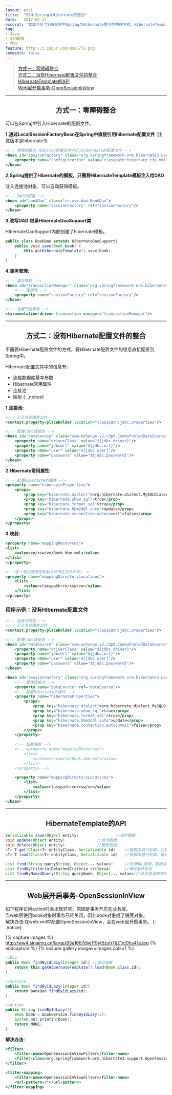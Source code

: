```yaml
---
layout: post
title:  "SSH-Spring与Hibernate的整合"
date:   2017-02-21
excerpt: "本篇介绍了SSH框架中Spring与Hibernate整合的两种方式，HibernateTemplate的API以及在Web层开启事务"
tag:
- Java 
- SSH框架
- 整合
feature: http://i.imgur.com/Ds6S7lJ.png
comments: false
---  
```


><a href="#1">方式一：零障碍整合</a>  
><a href="#2">方式二：没有Hibernate配置文件的整合</a>   
><a href="#3">HibernateTemplate的API</a>   
><a href="#4">Web层开启事务-OpenSessionInView</a> 

***

<a name="1"></a>

## <center>方式一：零障碍整合</center> 

可以在Spring中引入Hibernate的配置文件。  


**1.通过LocalSessionFactoryBean在Spring中直接引用hibernate配置文件**
(注意版本是hibernate3)

```xml		
<!-- 零障碍整合:在Spring配置文件中引入hibernate的配置文件 -->
<bean id="sessionFactory" class="org.springframework.orm.hibernate3.LocalSessionFactoryBean">
	<property name="configLocation" value="classpath:hibernate.cfg.xml"/>
</bean>
```
    

**2.Spring提供了Hibernate的模板，只需将HibernateTemplate模板注入给DAO**

注入连接池对象，可以自动获得模板。  

```xml
<!-- DAO的配置 -->
<bean id="bookDao" class="cn.xsw.dao.BookDao">
	<property name="sessionFactory" ref="sessionFactory"/>
</bean>
```


**3.改写DAO:继承HibernateDaoSupport类**

HibernateDaoSupport内部创建了hibernate模板。  

```java
public class BookDao extends HibernateDaoSupport{  
	public void save(Book book) {
		this.getHibernateTemplate().save(book);
	}
}
```


**4.事务管理:**

```xml
<!-- 事务管理 -->
<bean id="transactionManager" class="org.springframework.orm.hibernate3.HibernateTransactionManager">
	<!-- 连接池 -->
	<property name="sessionFactory" ref="sessionFactory"/>
</bean>

<!-- 注解开启事务 -->
<tx:annotation-driven transaction-manager="transactionManager"/>
```


***

<a name="2"></a>

## <center>方式二：没有Hibernate配置文件的整合</center> 

不需要Hibernate配置文件的方式，将Hibernate配置文件的信息直接配置到Spring中。  


Hibernate配置文件中的信息有:  
* 连接数据库基本参数  
* Hibernate常用属性  
* 连接池  
* 映射
{: .notice}


**1.连接池:**

```xml
<!-- 引入外部属性文件 -->
<context:property-placeholder location="classpath:jdbc.properties"/>

<!-- 配置c3p0连接池 -->
<bean id="dataSource" class="com.mchange.v2.c3p0.ComboPooledDataSource">
	<property name="driverClass" value="${jdbc.driver}"/>
	<property name="jdbcUrl" value="${jdbc.url}"/>
	<property name="user" value="${jdbc.user}"/>
	<property name="password" value="${jdbc.password}"/>
</bean>
```

**2.Hibernate常用属性:**

```xml
<!-- 配置Hibernate的属性 -->
<property name="hibernateProperties">
	<props>
		<prop key="hibernate.dialect">org.hibernate.dialect.MySQLDialect</prop>
		<prop key="hibernate.show_sql">true</prop>
		<prop key="hibernate.format_sql">true</prop>
		<prop key="hibernate.hbm2ddl.auto">update</prop>
		<prop key="hibernate.connection.autocommit">false</prop>
	</props>
</property>
```

**3.映射:**

```xml
<property name="mappingResources">
<list>
	<value>cn/xsw/vo/Book.hbm.xml</value>
</list>
</property> 

<!--或:(可以直接写映射文件所在的文件夹)-->
<property name="mappingDirectoryLocations">
	<list>
		<value>classpath:cn/xsw/vo</value>
	</list>
</property>
```

### 程序示例：没有Hibernate配置文件

```xml
<!-- 连接池信息 -->
<!-- 引入外部属性文件 -->
<context:property-placeholder location="classpath:jdbc.properties"/>

<!-- 配置c3p0连接池 -->
<bean id="dataSource" class="com.mchange.v2.c3p0.ComboPooledDataSource">
	<property name="driverClass" value="${jdbc.driver}"/>
	<property name="jdbcUrl" value="${jdbc.url}"/>
	<property name="user" value="${jdbc.user}"/>
	<property name="password" value="${jdbc.password}"/>
</bean>

<bean id="sessionFactory" class="org.springframework.orm.hibernate3.LocalSessionFactoryBean">
	<!-- 管理连接池 -->
	<property name="dataSource" ref="dataSource"/>
	<!-- 配置Hibernate的属性 -->
	<property name="hibernateProperties">
		<props>
			<prop key="hibernate.dialect">org.hibernate.dialect.MySQLDialect</prop>
			<prop key="hibernate.show_sql">true</prop>
			<prop key="hibernate.format_sql">true</prop>
			<prop key="hibernate.hbm2ddl.auto">update</prop>
			<prop key="hibernate.connection.autocommit">false</prop>
		</props>
	</property>
	
	<!-- 加载映射 -->
	<!-- <property name="mappingResources">
		<list>
			<value>cn/xsw/vo/Book.hbm.xml</value>
		</list>
	</property> -->

	<property name="mappingDirectoryLocations">
		<list>
			<value>classpath:cn/xsw/vo</value>
		</list>
	</property>
</bean>
```

***

<a name="3"></a>

## <center>HibernateTemplate的API</center> 


```java
Serializable save(Object entity)    			//保存数据
void update(Object entity) 				//修改数据
void delete(Object entity) 				//删除数据
<T> T get(Class<T> entityClass, Serializable id) 	//根据ID进行检索，立即检索
<T> T load(Class<T> entityClass, Serializable id) 	//根据ID进行检索，延迟检索

List find(String queryString, Object... values) 	//支持HQL查询，直接返回List集合
List findByCriteria(DetachedCriteria criteria)  	//离线条件查询
List findByNamedQuery(String queryName, Object... values)//命名查询的方式
```

***

<a name="4"></a>

## <center>Web层开启事务-OpenSessionInView</center> 

如下程序访问action时会出现异常，原因是事务开启在业务层，  
当web层使用book对象时事务已经关闭，因此book对象成了脱管对象。  
解决办法:在web.xml中配置OpenSessionInView，会在web层开启事务。
{: .notice}

{% capture images %}
	http://ww4.sinaimg.cn/large/83e1667djw1f9yt5zyh7tj21rc0hs41e.jpg
{% endcapture %}
{% include gallery images=images cols=1 %}


```java
//Dao
public Book findByIdLazy(Integer id){ //延迟加载
	return this.getHibernateTemplate().load(Book.class,id);
}

//Service
public Book findByIdLazy(Integer id){
	return bookDao.findByIdLazy(id);
}

//Action
public String findByIdLazy(){
	Book book = bookService.findByIdLazy(2);
	System.out.println(book);
	return NONE;
}

```

**解决办法:**

```xml
<filter>
	<filter-name>OpenSessionInViewFilter</filter-name>
	<filter-class>org.springframework.orm.hibernate3.support.OpenSessionInViewFilter</filter-class>
</filter>

<filter-mapping>
	<filter-name>OpenSessionInViewFilter</filter-name>
	<url-pattern>/*</url-pattern>
</filter-mapping>
```


